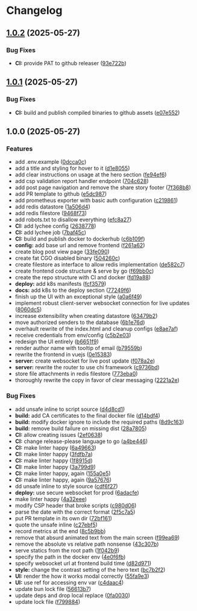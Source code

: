 # Changelog

## [1.0.2](https://github.com/meysam81/tarzan/compare/v1.0.1...v1.0.2) (2025-05-27)


### Bug Fixes

* **CI:** provide PAT to github releaser ([93e722b](https://github.com/meysam81/tarzan/commit/93e722b564e60e16378edb4835bdf9b2d211b014))

## [1.0.1](https://github.com/meysam81/tarzan/compare/v1.0.0...v1.0.1) (2025-05-27)


### Bug Fixes

* **CI:** build and publish compiled binaries to github assets ([e07e552](https://github.com/meysam81/tarzan/commit/e07e552d05be45d63c70f6bf9de48dd7eb40ee96))

## 1.0.0 (2025-05-27)


### Features

* add .env.example ([0dcca0c](https://github.com/meysam81/tarzan/commit/0dcca0cb7559599ba3ecdfce6b150f805e8e9fc4))
* add a title and styling for hover to it ([d1e8055](https://github.com/meysam81/tarzan/commit/d1e8055eaf4f3aeca8456f8c1be6e51db3ea2398))
* add clear instructions on usage at the hero section ([fe94ef6](https://github.com/meysam81/tarzan/commit/fe94ef62ae7269e5ff5141c6e0c45d8dece2051c))
* add csp validation report handler endpoint ([704c628](https://github.com/meysam81/tarzan/commit/704c628a4af60cab9be3425ffa827127a2bdf617))
* add post page navigation and remove the share story footer ([7f368b8](https://github.com/meysam81/tarzan/commit/7f368b8324810438d218c32b2c6956767ee22b2e))
* add PR template to github ([e5dc987](https://github.com/meysam81/tarzan/commit/e5dc987cd1163e6b1846144745e9645d01c531af))
* add prometheus exporter with basic auth configuration ([c219861](https://github.com/meysam81/tarzan/commit/c219861149886a85e2c3ecbe878a5c23393a6362))
* add redis datastore ([1a506d4](https://github.com/meysam81/tarzan/commit/1a506d48acb4329e6020aa288aba6585e48d2db5))
* add redis filestore ([9468f73](https://github.com/meysam81/tarzan/commit/9468f73769b40151c8d364ff0cfab7c387c574cf))
* add robots.txt to disallow everything ([efc8a27](https://github.com/meysam81/tarzan/commit/efc8a2717f056a2e1d439f82b14e3cba0a746d74))
* **CI:** add lychee config ([2638778](https://github.com/meysam81/tarzan/commit/2638778bcd0ca0e6a55c330ea077d2ed76e1614c))
* **CI:** add lychee job ([7baf45c](https://github.com/meysam81/tarzan/commit/7baf45c4c9cdb1b4edeeb30ecdfd462edb2302b6))
* **CI:** build and publish docker to dockerhub ([c6b109f](https://github.com/meysam81/tarzan/commit/c6b109ff534e3aabd5eb6ed8dffee7fa77ed23e6))
* **config:** add base url and remove frontend ([f261a62](https://github.com/meysam81/tarzan/commit/f261a62e6f65a5c0a22d52e535968056208872d0))
* create blog post view page ([33fe090](https://github.com/meysam81/tarzan/commit/33fe0901439d626e90e191228d71d514644407b3))
* create fat CGO disabled binary ([504260c](https://github.com/meysam81/tarzan/commit/504260cfcf4a2305c1f6733956ce07158be10b06))
* create filestore as interface to allow redis implementation ([de582c7](https://github.com/meysam81/tarzan/commit/de582c787e86a4ed2ce8a34edc827d195ef32347))
* create frontend code structure & serve by go ([f69bb0c](https://github.com/meysam81/tarzan/commit/f69bb0c6502856cfb15c612792da71cec6172d89))
* create the repo structure with CI and docker ([fd19a88](https://github.com/meysam81/tarzan/commit/fd19a888cfa9715a2d003eda55b1428fb34f1576))
* **deploy:** add k8s manifests ([fcf3579](https://github.com/meysam81/tarzan/commit/fcf3579ecd8444515f0a6d02cacf426bf2d908e8))
* **docs:** add k8s to the deploy section ([77249f6](https://github.com/meysam81/tarzan/commit/77249f67a2b2efed9d41ddb82d6f794919a41d68))
* finish up the UI with an exceptional style ([a0a6f49](https://github.com/meysam81/tarzan/commit/a0a6f499b9a84c86ab47d3a6c6056583959ffc9e))
* implement robust client-server websocket connection for live updates ([8060dc5](https://github.com/meysam81/tarzan/commit/8060dc5a6361dbe15f73a18aa09918479a8adfaa))
* increase extensibility when creating datastore ([63479b2](https://github.com/meysam81/tarzan/commit/63479b2b204980f80153615e57e7edb4cfa31fb0))
* move authorized senders to the database ([6b1e76d](https://github.com/meysam81/tarzan/commit/6b1e76dfc54a280a8e6c527afbb2c8e28a7ab575))
* overhault rewrite of the index.html and cleanup configs ([e8ae7af](https://github.com/meysam81/tarzan/commit/e8ae7afa9e78db40b40baf324e148b9d680bea03))
* receive credentials from env/config ([c5b2e03](https://github.com/meysam81/tarzan/commit/c5b2e035f4f2cb51b86f633a4e25318d366a9329))
* redesign the UI entirely ([b6651f9](https://github.com/meysam81/tarzan/commit/b6651f95b46ef53317d884766a06c332be141a18))
* render author name with tooltip of email ([b79559b](https://github.com/meysam81/tarzan/commit/b79559b6513625313f8340b13af8ea73a4c80829))
* rewrite the frontend in vuejs ([0e15383](https://github.com/meysam81/tarzan/commit/0e15383a5cde274d070ed6b953d475cde77a54b0))
* **server:** create websocket for live post update ([f078a2e](https://github.com/meysam81/tarzan/commit/f078a2e651c22775dbab31a09e0004b008e93af2))
* **server:** rewrite the router to use chi framework ([c9736bd](https://github.com/meysam81/tarzan/commit/c9736bd5642b3eecff2d02f66c2a603d72aef647))
* store file attachments in redis filestore ([773eba0](https://github.com/meysam81/tarzan/commit/773eba0db5fd8364697d7b0196bd5471f69f1d4f))
* thoroughly rewrite the copy in favor of clear messaging ([2221a2e](https://github.com/meysam81/tarzan/commit/2221a2ec9d665df1f211df1b78e17007c912c0c6))


### Bug Fixes

* add unsafe inline to script source ([d4d8cd1](https://github.com/meysam81/tarzan/commit/d4d8cd18642178294475e3f890f6ae7c5460b039))
* **build:** add CA certificates to the final docker file ([d14bdf4](https://github.com/meysam81/tarzan/commit/d14bdf4c6ed9f500b0abb4edf0cc099c694920b4))
* **build:** modify docker ignore to include the required paths ([8d9c163](https://github.com/meysam81/tarzan/commit/8d9c163593288277c2e422d5163a74eb17521f0d))
* **build:** remove build failure on missing dist ([28a7805](https://github.com/meysam81/tarzan/commit/28a7805bc903fb56a5eb7e2bd520c2a960ff0c6d))
* **CI:** allow creating issues ([2ef0638](https://github.com/meysam81/tarzan/commit/2ef063862c5cbb8c4b1d071e6245738f6f13f488))
* **CI:** change release-please language to go ([a4be446](https://github.com/meysam81/tarzan/commit/a4be4465eb3dda74bf55a05f7cb4803d371f6859))
* **CI:** make linter happy ([6a49663](https://github.com/meysam81/tarzan/commit/6a49663527a98953394f8fa88370d657d7f528d1))
* **CI:** make linter happy ([3fdfb7a](https://github.com/meysam81/tarzan/commit/3fdfb7a9bfaed8e1d0c3648d30d979591e577aca))
* **CI:** make linter happy ([1f8915d](https://github.com/meysam81/tarzan/commit/1f8915d75ff06f072cad53307312c272fb639ea0))
* **CI:** make linter happy ([3a799d9](https://github.com/meysam81/tarzan/commit/3a799d9f38776536cf1cc3a7f6d190b7dfe96cfa))
* **CI:** make linter happy, again ([155a0e5](https://github.com/meysam81/tarzan/commit/155a0e520ebde0d4a87918f9734e3e233d56f091))
* **CI:** make linter happy, again ([9a57676](https://github.com/meysam81/tarzan/commit/9a57676cb3f96a86b249872a6fef5b177eb3697a))
* dd unsafe inline to style source ([cdf6f27](https://github.com/meysam81/tarzan/commit/cdf6f27462b79ac8a822043cb32d45b65183c3e5))
* **deploy:** use secure websocket for prod ([6adacfe](https://github.com/meysam81/tarzan/commit/6adacfe83ad741bd5fa3d2772fc3776310423c76))
* make linter happy ([4a32eee](https://github.com/meysam81/tarzan/commit/4a32eee131dbf9bf3f5d7a934366f6480a3e814d))
* modify CSP header that broke scripts ([c980d06](https://github.com/meysam81/tarzan/commit/c980d064312c0d849b99bce3d7f5d80f923cd6b5))
* parse the date with the correct format ([2f5c7a5](https://github.com/meysam81/tarzan/commit/2f5c7a53660e4d277cadf317ada83746d01487ee))
* put PR template in its own dir ([72bf161](https://github.com/meysam81/tarzan/commit/72bf16155eae40dce2b1b8be2b541688479c73e3))
* quote the unsafe inline ([c27ebf5](https://github.com/meysam81/tarzan/commit/c27ebf5a8c507f74546d4cc224af653d1cc26cff))
* record metrics at the end ([8c5b9bb](https://github.com/meysam81/tarzan/commit/8c5b9bb971e255d8276f52473b9e03252a629860))
* remove that absurd animated text from the main screen ([f99ea69](https://github.com/meysam81/tarzan/commit/f99ea693e405b35c48c397efb09bf9e22da4ccdc))
* remove the absolute vs relative path nonsense ([43c307b](https://github.com/meysam81/tarzan/commit/43c307bb589c8da4b3a44fa0c5edee43fe553fc7))
* serve statics from the root path ([1f042b9](https://github.com/meysam81/tarzan/commit/1f042b96e2607325f559fb4566ce528dfed131e3))
* specify the path in the docker env ([4e0f6fb](https://github.com/meysam81/tarzan/commit/4e0f6fbd1adaa7a9b1958708ac6054b72298edba))
* specify websocket url at frontend build time ([d82d971](https://github.com/meysam81/tarzan/commit/d82d97148335e64a009ca2f6521d2d6a8ea18d13))
* **style:** change the contrast setting of the hero text ([bc7b2f2](https://github.com/meysam81/tarzan/commit/bc7b2f2b8ba9de463c458a33944c9246d6f9bc45))
* **UI:** render the how it works modal correctly ([55fa9e3](https://github.com/meysam81/tarzan/commit/55fa9e332c1fe085b267c98bcf0731bbeabf45bc))
* **UI:** use ref for accessing env var ([c4daac4](https://github.com/meysam81/tarzan/commit/c4daac417b6f09b4a0d1e3cc25ab1d65be966065))
* update bun lock file ([56613b7](https://github.com/meysam81/tarzan/commit/56613b734493e44a0a2dd84e84b4b5a5075315f1))
* update deps and drop local replace ([0fa0030](https://github.com/meysam81/tarzan/commit/0fa00308d5ea8ba98b6067663354899e92070c90))
* update lock file ([f799884](https://github.com/meysam81/tarzan/commit/f799884217240f88e44561c7eb26efbc00ade957))
